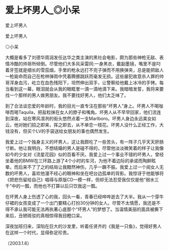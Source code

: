# 爱上坏男人_◎小呆

爱上坏男人

爱上坏男人

◎小呆

大概是看多了刘德华周润发任达华之类主演的黑社会电影，颇为那些神枪无敌、表情冷酷的帅哥所倾倒。尽管他们大多风采雷同:一身黑衣，戴副墨镜，嘴里不是叼着牙签就是细长的雪茄烟，手里的枪永远打不完子弹而不用换弹夹，总是能把敌人一枪毙命而自己在枪林弹雨中凭着腾挪跳跃而毫发无损。这些屡犯故意杀人罪的帅哥浑身血污，屹立在血色残阳下，坦然伸出双手，让警察给他戴上冰冷的手铐。每当看到这一幕，眼泪就会从我的眼眶里一滴一滴地滴下来。我暗暗发誓，我将来要找一个那样的男人做男朋友。我不要找好男人，他们太乏味了。

到了合法谈恋爱的年龄时，我的目光一直专注在那些“坏男人”身上。坏男人不喝咖啡而喝Taquila，把盐粒抹在女人的脖子和嘴角。坏男人从不早早回家，他们流连到深夜，站在寒风凛冽的街头悠然点着一支Marlboro。坏男人身边永远美女如云，他对她们招之即来，挥之即去，从不单恋一枝花。坏男人没什么正经工作，大钱没有，但买个LV的手袋送给女朋友的事也偶然发生。

我爱上过一个独身主义的坏男人，这让我颇吃了一些苦头，有一阵子几乎天天肝肠寸断。他让我明白，不想结婚的男人是碰不得的，尽管他淡淡微笑着的样子让我像如今的少女对《流星花园》似的百看不厌。我爱上过一个事业不错的坏男人，曾经坐着他的BMW在三环路上游了4个小时的车河，为他不着边际的承诺而陶醉眩晕。而后来不了了之的结局让我黯然神伤，几乎一蹶不振。我爱上过一个阅女人无数的坏男人，喜欢他漫不经心的眼神和坐在吧台边孤单的背影。我惊讶于他能够将《把悲伤留给自己》唱得与原版CD一模一样，但却无法忍受我仅仅是他“弱水三千”中的一瓢，而他也不打算以后只饮我这一瓢。

在坏男人身上伤透了心的我，回头一看，青春已经哗哗逝去了大半。我从一个穿牛仔裙的女孩变成了一个出门要精心打扮30分钟的女人。尽管不太情愿，我还是不得不承认我可能无法再执著心底那个“坏男人”的梦想了。当温情美丽的面具被撕下来后，丑陋斑驳的真相惊得我目瞪口呆。

深夜加班归来，深陷在巨大的沙发里，听着任贤齐的《我是一只鱼》，觉得好男人在这样一个时代，显得弥足珍贵。

（2003.1.6）